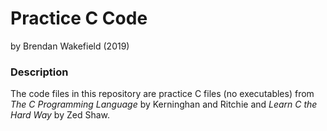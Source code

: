 # Practice C Code

by Brendan Wakefield (2019)

### Description

The code files in this repository are practice C files (no executables)
from *The C Programming Language* by Kerninghan and Ritchie and *Learn C
the Hard Way* by Zed Shaw.
